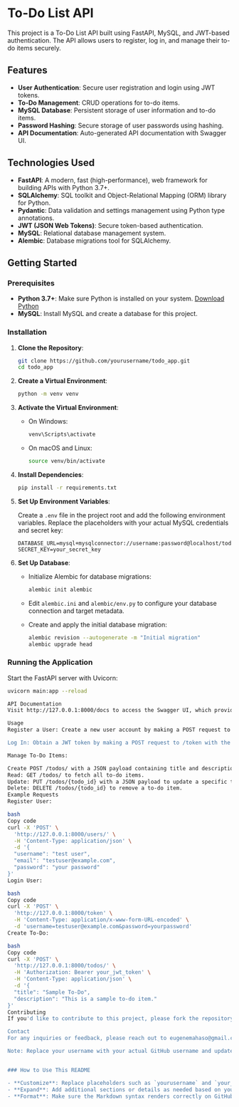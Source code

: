 # To-Do List API

This project is a To-Do List API built using FastAPI, MySQL, and JWT-based authentication. The API allows users to register, log in, and manage their to-do items securely.

## Features

- **User Authentication**: Secure user registration and login using JWT tokens.
- **To-Do Management**: CRUD operations for to-do items.
- **MySQL Database**: Persistent storage of user information and to-do items.
- **Password Hashing**: Secure storage of user passwords using hashing.
- **API Documentation**: Auto-generated API documentation with Swagger UI.

## Technologies Used

- **FastAPI**: A modern, fast (high-performance), web framework for building APIs with Python 3.7+.
- **SQLAlchemy**: SQL toolkit and Object-Relational Mapping (ORM) library for Python.
- **Pydantic**: Data validation and settings management using Python type annotations.
- **JWT (JSON Web Tokens)**: Secure token-based authentication.
- **MySQL**: Relational database management system.
- **Alembic**: Database migrations tool for SQLAlchemy.

## Getting Started

### Prerequisites

- **Python 3.7+**: Make sure Python is installed on your system. [Download Python](https://www.python.org/downloads/)
- **MySQL**: Install MySQL and create a database for this project.

### Installation

1. **Clone the Repository**:

    ```bash
    git clone https://github.com/yourusername/todo_app.git
    cd todo_app
    ```

2. **Create a Virtual Environment**:

    ```bash
    python -m venv venv
    ```

3. **Activate the Virtual Environment**:

    - On Windows:
      ```bash
      venv\Scripts\activate
      ```
    - On macOS and Linux:
      ```bash
      source venv/bin/activate
      ```

4. **Install Dependencies**:

    ```bash
    pip install -r requirements.txt
    ```

5. **Set Up Environment Variables**:

    Create a `.env` file in the project root and add the following environment variables. Replace the placeholders with your actual MySQL credentials and secret key:

    ```env
    DATABASE_URL=mysql+mysqlconnector://username:password@localhost/todo_db
    SECRET_KEY=your_secret_key
    ```

6. **Set Up Database**:

    - Initialize Alembic for database migrations:
    
      ```bash
      alembic init alembic
      ```

    - Edit `alembic.ini` and `alembic/env.py` to configure your database connection and target metadata.

    - Create and apply the initial database migration:
    
      ```bash
      alembic revision --autogenerate -m "Initial migration"
      alembic upgrade head
      ```

### Running the Application

Start the FastAPI server with Uvicorn:

```bash
uvicorn main:app --reload

API Documentation
Visit http://127.0.0.1:8000/docs to access the Swagger UI, which provides an interactive interface for testing the API endpoints.

Usage
Register a User: Create a new user account by making a POST request to /users/ with the user's details.

Log In: Obtain a JWT token by making a POST request to /token with the user's email and password.

Manage To-Do Items:

Create POST /todos/ with a JSON payload containing title and description.
Read: GET /todos/ to fetch all to-do items.
Update: PUT /todos/{todo_id} with a JSON payload to update a specific to-do item.
Delete: DELETE /todos/{todo_id} to remove a to-do item.
Example Requests
Register User:

bash
Copy code
curl -X 'POST' \
  'http://127.0.0.1:8000/users/' \
  -H 'Content-Type: application/json' \
  -d '{
  "username": "test user",
  "email": "testuser@example.com",
  "password": "your password"
}'
Login User:

bash
Copy code
curl -X 'POST' \
  'http://127.0.0.1:8000/token' \
  -H 'Content-Type: application/x-www-form-URL-encoded' \
  -d 'username=testuser@example.com&password=yourpassword'
Create To-Do:

bash
Copy code
curl -X 'POST' \
  'http://127.0.0.1:8000/todos/' \
  -H 'Authorization: Bearer your_jwt_token' \
  -H 'Content-Type: application/json' \
  -d '{
  "title": "Sample To-Do",
  "description": "This is a sample to-do item."
}'
Contributing
If you'd like to contribute to this project, please fork the repository and use a feature branch. Pull requests are welcome.

Contact
For any inquiries or feedback, please reach out to eugenemahaso@gmail.com.

Note: Replace your username with your actual GitHub username and update the email address in the Contact section.


### How to Use This README

- **Customize**: Replace placeholders such as `yourusername` and `your_secret_key` with actual values specific to your setup.
- **Expand**: Add additional sections or details as needed based on your project’s complexity or specific setup instructions.
- **Format**: Make sure the Markdown syntax renders correctly on GitHub by previewing the file on your repository page.






